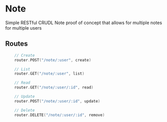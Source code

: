# Note
Simple RESTful CRUDL Note proof of concept that allows for multiple notes for multiple users

## Routes
```go
	// Create
	router.POST("/note/:user", create)

	// List
	router.GET("/note/:user", list)

	// Read
	router.GET("/note/:user/:id", read)

	// Update
	router.POST("/note/:user/:id", update)

	// Delete
	router.DELETE("/note/:user/:id", remove)

```